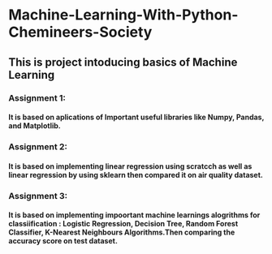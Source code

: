 # Machine-Learning-With-Python-Chemineers-Society
## This is project intoducing  basics of Machine Learning 
### Assignment 1: 
#### It is based on aplications of Important useful libraries like Numpy, Pandas, and Matplotlib.
### Assignment 2:
#### It is based on implementing linear regression using scratcch as well as linear regression by using sklearn then compared it on air quality dataset. 
### Assignment 3:
#### It is based on implementing impoortant machine learnings alogrithms for classiification : Logistic Regression, Decision Tree, Random Forest Classifier, K-Nearest Neighbours Algorithms.Then comparing the  accuracy score on test dataset.
